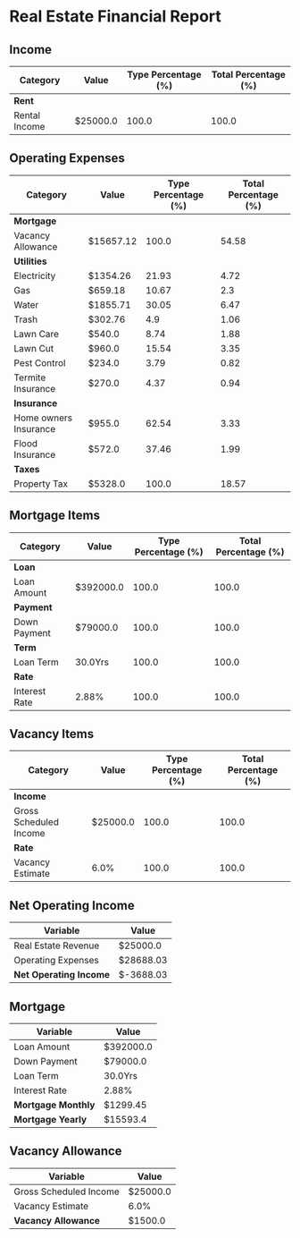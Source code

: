 # Real Estate Financial Report
## Income
|Category| Value | Type Percentage (%) | Total Percentage (%)|
|--|--|--|--|
|**Rent**| | | |
|Rental Income|$25000.0|100.0|100.0|
## Operating Expenses
|Category| Value | Type Percentage (%) | Total Percentage (%)|
|--|--|--|--|
|**Mortgage**| | | |
|Vacancy Allowance|$15657.12|100.0|54.58|
|**Utilities**| | | |
|Electricity|$1354.26|21.93|4.72|
|Gas|$659.18|10.67|2.3|
|Water|$1855.71|30.05|6.47|
|Trash|$302.76|4.9|1.06|
|Lawn Care|$540.0|8.74|1.88|
|Lawn Cut|$960.0|15.54|3.35|
|Pest Control|$234.0|3.79|0.82|
|Termite Insurance|$270.0|4.37|0.94|
|**Insurance**| | | |
|Home owners Insurance|$955.0|62.54|3.33|
|Flood Insurance|$572.0|37.46|1.99|
|**Taxes**| | | |
|Property Tax|$5328.0|100.0|18.57|
## Mortgage Items
|Category| Value | Type Percentage (%) | Total Percentage (%)|
|--|--|--|--|
|**Loan**| | | |
|Loan Amount|$392000.0|100.0|100.0|
|**Payment**| | | |
|Down Payment|$79000.0|100.0|100.0|
|**Term**| | | |
|Loan Term|30.0Yrs|100.0|100.0|
|**Rate**| | | |
|Interest Rate|2.88%|100.0|100.0|
## Vacancy Items
|Category| Value | Type Percentage (%) | Total Percentage (%)|
|--|--|--|--|
|**Income**| | | |
|Gross Scheduled Income|$25000.0|100.0|100.0|
|**Rate**| | | |
|Vacancy Estimate|6.0%|100.0|100.0|
## Net Operating Income
|Variable| Value |
|--|--|
|Real Estate Revenue|$25000.0|
|Operating Expenses|$28688.03|
|**Net Operating Income**|$-3688.03|
## Mortgage
|Variable| Value |
|--|--|
|Loan Amount|$392000.0|
|Down Payment|$79000.0|
|Loan Term |30.0Yrs|
|Interest Rate|2.88%|
|**Mortgage Monthly**|$1299.45|
|**Mortgage Yearly**|$15593.4|
## Vacancy Allowance
|Variable| Value |
|--|--|
|Gross Scheduled Income|$25000.0|
|Vacancy Estimate|6.0%|
|**Vacancy Allowance**|$1500.0|
